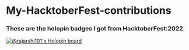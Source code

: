 # My-HacktoberFest-contributions
### These are the holopin badges I got from HacktoberFest:2022
[![@rajarshi101's Holopin board](https://holopin.me/rajarshi101)](https://holopin.io/@rajarshi101)
